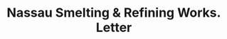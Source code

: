 ---
doi: 10.7916/D8K94KRT
date_other: '1000'
date_other_textual: 1000-1999
form: correspondence
genre:
- Letters (correspondence)
name:
- Nassau Smelting & Refining Works
object_in_context_url: https://biggert.cul.columbia.edu/items/view/ave_biggert_01913
subject_hierarchical_geographic:
- New York, New York, United States
subject_name:
- Nassau Smelting & Refining Works
title: Nassau Smelting & Refining Works. Letter
sort_title: Nassau Smelting & Refining Works. Letter
call_number: ave_biggert_01913
coordinates:
- 40.71277777777778,-74.00583333333333
pid: ave_biggert_01913
identifiers: ave_biggert_01913
thumbnail: https://derivativo-3.library.columbia.edu/iiif/2/ldpd:490614/full/!256,256/0/native.jpg
permalink: "/items/ave_biggert_01913/"
layout: iiif-image-page
---